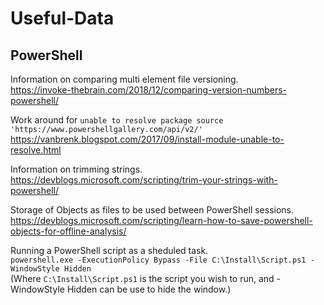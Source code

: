 # Useful-Data

## PowerShell
Information on comparing multi element file versioning.<br>
https://invoke-thebrain.com/2018/12/comparing-version-numbers-powershell/

Work around for `unable to resolve package source 'https://www.powershellgallery.com/api/v2/'`<br>
https://vanbrenk.blogspot.com/2017/09/install-module-unable-to-resolve.html

Information on trimming strings.<br>
https://devblogs.microsoft.com/scripting/trim-your-strings-with-powershell/

Storage of Objects as files to be used between PowerShell sessions.<br>
https://devblogs.microsoft.com/scripting/learn-how-to-save-powershell-objects-for-offline-analysis/

Running a PowerShell script as a sheduled task.<br>
`powershell.exe -ExecutionPolicy Bypass -File C:\Install\Script.ps1 -WindowStyle Hidden`<br>
(Where `C:\Install\Script.ps1` is the script you wish to run, and -WindowStyle Hidden can be use to hide the window.)
